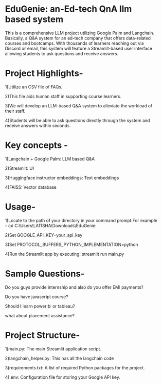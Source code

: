 # EduGenie: an-Ed-tech QnA llm based system 
This is a comprehensive LLM project utilizing Google Palm and Langchain. Basically, a Q&A system for an ed-tech company that offers data-related courses and bootcamps. With thousands of learners reaching out via Discord or email, this system will feature a Streamlit-based user interface allowing students to ask questions and receive answers.

# Project Highlights-

1)Utilize an CSV file of FAQs.

2)This file aids human staff in supporting course learners.

3)We will develop an LLM-based Q&A system to alleviate the workload of their staff.

4)Students will be able to ask questions directly through the system and receive answers within seconds.

# Key concepts - 

1)Langchain + Google Palm: LLM based Q&A

2)Streamlit: UI

3)Huggingface instructor embeddings: Text embeddings

4)FAISS: Vector database

# Usage- 

1)Locate to the path of your directory in your command prompt.For example - cd  C:\Users\LATISHA\Downloads\EduGenie

2)Set GOOGLE_API_KEY=your_api_key

3)Set PROTOCOL_BUFFERS_PYTHON_IMPLEMENTATION=python
   
4)Run the Streamlit app by executing:
streamlit run main.py

# Sample Questions-

Do you guys provide internship and also do you offer EMI payments?

Do you have javascript course?

Should I learn power bi or tableau?

what about placement assistance?

# Project Structure-

1)main.py: The main Streamlit application script.

2)langchain_helper.py: This has all the langchain code

3)requirements.txt: A list of required Python packages for the project.

4).env: Configuration file for storing your Google API key.
